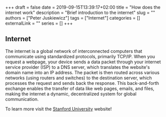+++ 
draft = false
date = 2019-09-15T13:39:17+02:00
title = "How does the internet work"
description = "Brief introduction to the internet"
slug = ""
authors = ["Peter Juskiewicz"]
tags = ["Internet"]
categories = []
externalLink = ""
series = []
+++

## Internet

The internet is a global network of interconnected computers that communicate using standardized protocols, primarily TCP/IP. When you request a webpage, your device sends a data packet through your internet service provider (ISP) to a DNS server, which translates the website's domain name into an IP address. The packet is then routed across various networks (using routers and switches) to the destination server, which processes the request and sends back the response. This back-and-forth exchange enables the transfer of data like web pages, emails, and files, making the internet a dynamic, decentralized system for global communication.

To learn more visit the [Stanford University](https://web.stanford.edu/class/msande91si/www-spr04/readings/week1/InternetWhitepaper.htm) website!

